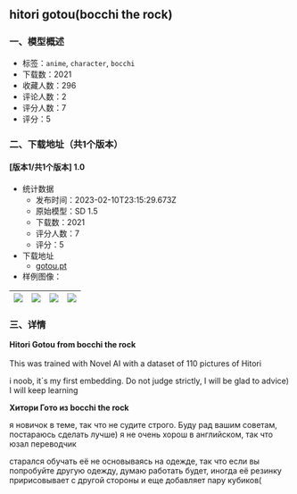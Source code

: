 ## hitori gotou(bocchi the rock)
### 一、模型概述

- 标签：`anime`, `character`, `bocchi`
- 下载数：2021
- 收藏人数：296
- 评论人数：2
- 评分人数：7
- 评分：5

### 二、下载地址（共1个版本）

#### [版本1/共1个版本] 1.0

- 统计数据
  - 发布时间：2023-02-10T23:15:29.673Z
  - 原始模型：SD 1.5
  - 下载数：2021
  - 评分人数：7
  - 评分：5
- 下载地址
  - [gotou.pt](https://civitai.com/api/download/models/5945)
- 样例图像：

| <img src="https://image.civitai.com/xG1nkqKTMzGDvpLrqFT7WA/fb9b18f6-ecfd-4c4b-2140-f3878c454200/width=450/50426.jpeg" /> | <img src="https://image.civitai.com/xG1nkqKTMzGDvpLrqFT7WA/b6bb3718-8043-440f-4731-86cdfb1df100/width=450/50430.jpeg" /> | <img src="https://image.civitai.com/xG1nkqKTMzGDvpLrqFT7WA/2d1363d8-7304-4c9f-3aed-2d5bd5be9f00/width=450/50429.jpeg" /> | <img src="https://image.civitai.com/xG1nkqKTMzGDvpLrqFT7WA/fd097e33-7685-4cde-ff23-f3712ec03700/width=450/50428.jpeg" /> |
| ---- | ---- | ---- | ---- |


### 三、详情
<p><strong>Hitori Gotou from bocchi the rock</strong><br /><br />This was trained with Novel AI with a dataset of 110 pictures of Hitori<br /></p><p>i noob, it`s my first embedding. Do not judge strictly, I will be glad to advice) I will keep learning</p><p></p><p><strong>Хитори Гото из bocchi the rock</strong></p><p>я новичок в теме, так что не судите строго. Буду рад вашим советам, постараюсь сделать лучше) я не очень хорош в английском, так что юзал переводчик<br /></p><p>старался обучать её не основываясь на одежде, так что если вы попробуйте другую одежду, думаю работать будет, иногда её резинку пририсовывает с другой стороны и еще добавляет пару кубиков(</p><p></p>